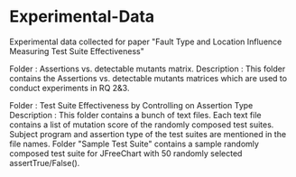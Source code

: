 # Experimental-Data
Experimental data collected for paper "Fault Type and Location Influence Measuring Test Suite Effectiveness"

Folder : Assertions vs. detectable mutants matrix.
Description : This folder contains the Assertions vs. detectable mutants matrices which are used to conduct experiments in RQ 2&3.

Folder : Test Suite Effectiveness by Controlling on Assertion Type
Description : This folder contains a bunch of text files. Each text file contains a list of mutation score of the randomly composed test suites. Subject program and assertion type of the test suites are mentioned in the file names. Folder "Sample Test Suite" contains a sample randomly composed test suite for JFreeChart with 50 randomly selected assertTrue/False(). 
